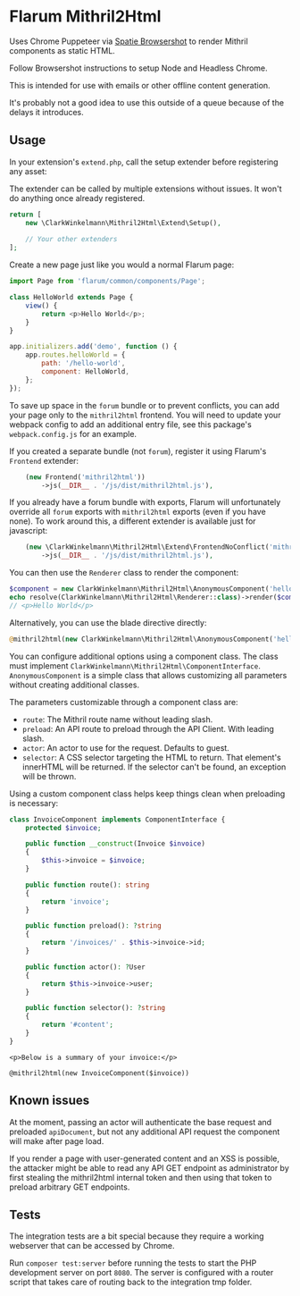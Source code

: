 # Flarum Mithril2Html

Uses Chrome Puppeteer via [Spatie Browsershot](https://github.com/spatie/browsershot) to render Mithril components as static HTML.

Follow Browsershot instructions to setup Node and Headless Chrome.

This is intended for use with emails or other offline content generation.

It's probably not a good idea to use this outside of a queue because of the delays it introduces.

## Usage

In your extension's `extend.php`, call the setup extender before registering any asset:

The extender can be called by multiple extensions without issues.
It won't do anything once already registered.

```php
return [
    new \ClarkWinkelmann\Mithril2Html\Extend\Setup(),
    
    // Your other extenders
];
```

Create a new page just like you would a normal Flarum page:

```js
import Page from 'flarum/common/components/Page';

class HelloWorld extends Page {
    view() {
        return <p>Hello World</p>;
    }
}

app.initializers.add('demo', function () {
    app.routes.helloWorld = {
        path: '/hello-world',
        component: HelloWorld,
    };
});
```

To save up space in the `forum` bundle or to prevent conflicts, you can add your page only to the `mithril2html` frontend.
You will need to update your webpack config to add an additional entry file, see this package's `webpack.config.js` for an example.

If you created a separate bundle (not `forum`), register it using Flarum's `Frontend` extender:

```php
    (new Frontend('mithril2html'))
        ->js(__DIR__ . '/js/dist/mithril2html.js'),
```

If you already have a forum bundle with exports, Flarum will unfortunately override all `forum` exports with `mithril2html` exports (even if you have none).
To work around this, a different extender is available just for javascript:

```php
    (new \ClarkWinkelmann\Mithril2Html\Extend\FrontendNoConflict('mithril2html'))
        ->js(__DIR__ . '/js/dist/mithril2html.js'),
```

You can then use the `Renderer` class to render the component:

```php
$component = new ClarkWinkelmann\Mithril2Html\AnonymousComponent('hello-world');
echo resolve(ClarkWinkelmann\Mithril2Html\Renderer::class)->render($component);
// <p>Hello World</p>
```

Alternatively, you can use the blade directive directly:

```php
@mithril2html(new ClarkWinkelmann\Mithril2Html\AnonymousComponent('hello-world'))
```

You can configure additional options using a component class.
The class must implement `ClarkWinkelmann\Mithril2Html\ComponentInterface`.
`AnonymousComponent` is a simple class that allows customizing all parameters without creating additional classes.

The parameters customizable through a component class are:

- `route`: The Mithril route name without leading slash.
- `preload`: An API route to preload through the API Client. With leading slash.
- `actor`: An actor to use for the request. Defaults to guest.
- `selector`: A CSS selector targeting the HTML to return. That element's innerHTML will be returned. If the selector can't be found, an exception will be thrown.

Using a custom component class helps keep things clean when preloading is necessary:

```php
class InvoiceComponent implements ComponentInterface {
    protected $invoice;

    public function __construct(Invoice $invoice)
    {
        $this->invoice = $invoice;
    }

    public function route(): string
    {
        return 'invoice';
    }

    public function preload(): ?string
    {
        return '/invoices/' . $this->invoice->id;
    }

    public function actor(): ?User
    {
        return $this->invoice->user;
    }

    public function selector(): ?string
    {
        return '#content';
    }
}
```

```
<p>Below is a summary of your invoice:</p>

@mithril2html(new InvoiceComponent($invoice))
```

## Known issues

At the moment, passing an actor will authenticate the base request and preloaded `apiDocument`, but not any additional API request the component will make after page load.

If you render a page with user-generated content and an XSS is possible, the attacker might be able to read any API GET endpoint as administrator by first stealing the mithril2html internal token and then using that token to preload arbitrary GET endpoints.

## Tests

The integration tests are a bit special because they require a working webserver that can be accessed by Chrome.

Run `composer test:server` before running the tests to start the PHP development server on port `8080`.
The server is configured with a router script that takes care of routing back to the integration tmp folder.
